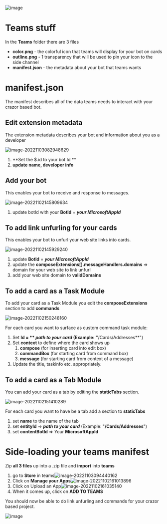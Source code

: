 

![image](https://user-images.githubusercontent.com/17789481/197238565-e3f895d0-6def-4d41-aba2-721d5432b1ef.png)

# Teams stuff

In the **Teams** folder there are 3 files

* **color.png** - the colorful icon that teams will display for your bot on cards
* **outline.png** - 1 transparency that will be used to pin your icon to the side channel
* **manifest.json** - the metadata about your bot that teams wants

# manifest.json 

The manifest describes all of the data teams needs to interact with your crazor based bot.

## Edit extension metadata

The extension metadata describes your bot and information about you as a developer

![image-20221103082948629](assets/image-20221103082948629.png)

1. **Set the $.id to your bot Id **
2. **update name, developer info**

## **Add your bot**

This enables your bot to receive and response to messages. 

![image-20221102145809634](assets/image-20221102145809634-1667489426324-2.png)

1. update botId with your **BotId** = ***your MicrosoftAppId***

## To add link unfurling for your cards

This enables your bot to unfurl your web site links into cards.

![image-20221102145929240](assets/image-20221102145929240.png)

1. update **BotId** =  ***your MicrosoftAppId***
2. update the **composeExtensions[].messageHandlers.domains** => domain for your web site to link unfurl
3. add your web site domain to **validDomains**



## To add a card as a Task Module

To add your card as a Task Module you edit the **composeExtensions** section to add **commands**

![image-20221102150248160](assets/image-20221102150248160.png)

For each card you want to surface as custom command task module:

1. Set **Id = ** ***path to your card*** (Example: "**/Cards/Addresses**")
2. Set **context** to define where the card shows up
   1. **compose** (for inserting card into edit box)
   2. **commandBox** (for starting card from command box)
   3. **message** (for starting card from context of a message)
3. Update the title, taskinfo etc. appropriately.

## To add a card as a Tab Module

You can add your card as a tab by editing the **staticTabs** section.

![image-20221102151410289](assets/image-20221102151410289.png)

For each card you want to have be a tab add a section to **staticTabs**

1. set **name** to the name of the tab
2. set **entityId** => ***path to your card*** (Example: "**/Cards/Addresses**")
3. set **contentBotId** => Your **MicrosoftAppId**



# Side-loading your teams manifest

Zip **all 3 files** up into a .zip file and **import** into **teams** 

1. go to **Store** in teams![image-20221103094440162](assets/image-20221103094440162.png)
2. Click on **Manage your Apps**![image-20221102161013896](assets/image-20221102161013896.png)
3. Click on Upload an App![image-20221102161035140](assets/image-20221102161035140.png)
4. When it comes up, click on **ADD TO TEAMS**

You should now be able to do link unfurling and commands for your crazor based project.



![image](https://user-images.githubusercontent.com/17789481/197365048-6a74c3d5-85cd-4c04-a07a-eef2a46e0ddf.png)
